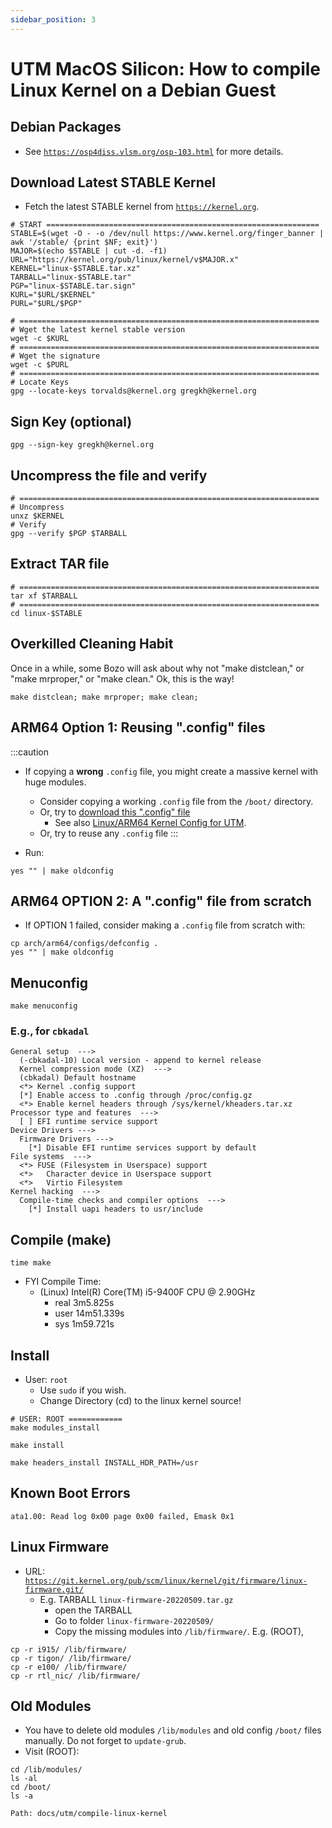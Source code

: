 ```yaml
---
sidebar_position: 3
---
```


# UTM MacOS Silicon: How to compile Linux Kernel on a Debian Guest

## Debian Packages

* See [`https://osp4diss.vlsm.org/osp-103.html`](https://osp4diss.vlsm.org/osp-103.html) for more details.

## Download Latest STABLE Kernel

* Fetch the latest STABLE kernel from [`https://kernel.org`](https://kernel.org).

```
# START =============================================================
STABLE=$(wget -O - -o /dev/null https://www.kernel.org/finger_banner | awk '/stable/ {print $NF; exit}')   
MAJOR=$(echo $STABLE | cut -d. -f1)
URL="https://kernel.org/pub/linux/kernel/v$MAJOR.x"
KERNEL="linux-$STABLE.tar.xz"
TARBALL="linux-$STABLE.tar"
PGP="linux-$STABLE.tar.sign"
KURL="$URL/$KERNEL"
PURL="$URL/$PGP"

# ===================================================================
# Wget the latest kernel stable version
wget -c $KURL
# ===================================================================
# Wget the signature
wget -c $PURL
# ===================================================================
# Locate Keys
gpg --locate-keys torvalds@kernel.org gregkh@kernel.org
```


## Sign Key (optional)

```
gpg --sign-key gregkh@kernel.org
```

## Uncompress the file and verify

```
# ===================================================================
# Uncompress
unxz $KERNEL
# Verify
gpg --verify $PGP $TARBALL
```

## Extract TAR file
```
# ===================================================================
tar xf $TARBALL
# ===================================================================
cd linux-$STABLE
```

## Overkilled Cleaning Habit

Once in a while, some Bozo will ask about why not "make distclean,"
or "make mrproper," or "make clean."
Ok, this is the way! 

```
make distclean; make mrproper; make clean;
```

## ARM64 Option 1: Reusing ".config" files

:::caution
* If copying a **wrong** `.config` file,
  you might create a massive kernel with huge modules.
  * Consider copying a working `.config` file from the `/boot/` directory.
  * Or, try to [download this ".config" file](assets/configs/config-linux-kernel-arm64.txt)
    * See also [Linux/ARM64 Kernel Config for UTM](010.md).
  * Or, try to reuse any `.config` file
:::

* Run:
```
yes "" | make oldconfig
```

## ARM64 OPTION 2: A ".config" file from scratch
* If OPTION 1 failed, consider making a `.config` file from scratch with:
```
cp arch/arm64/configs/defconfig .
yes "" | make oldconfig
```

## Menuconfig
```
make menuconfig
```


### E.g., for `cbkadal`
```
General setup  --->
  (-cbkadal-10) Local version - append to kernel release
  Kernel compression mode (XZ)  --->
  (cbkadal) Default hostname
  <*> Kernel .config support
  [*] Enable access to .config through /proc/config.gz
  <*> Enable kernel headers through /sys/kernel/kheaders.tar.xz
Processor type and features  --->
  [ ] EFI runtime service support
Device Drivers --->
  Firmware Drivers --->
    [*] Disable EFI runtime services support by default
File systems  --->
  <*> FUSE (Filesystem in Userspace) support
  <*>   Character device in Userspace support
  <*>   Virtio Filesystem
Kernel hacking  --->
  Compile-time checks and compiler options  --->
    [*] Install uapi headers to usr/include
```


## Compile (make)
```
time make
```

* FYI Compile Time:
  * (Linux) Intel(R) Core(TM) i5-9400F CPU @ 2.90GHz
    * real      3m5.825s
    * user      14m51.339s
    * sys       1m59.721s


## Install
* User: `root`
  * Use `sudo` if you wish.
  * Change Directory (cd) to the linux kernel source!
```
# USER: ROOT ============
make modules_install

make install

make headers_install INSTALL_HDR_PATH=/usr
```


## Known Boot Errors
```
ata1.00: Read log 0x00 page 0x00 failed, Emask 0x1
```


## Linux Firmware
* URL: [`https://git.kernel.org/pub/scm/linux/kernel/git/firmware/linux-firmware.git/`](https://git.kernel.org/pub/scm/linux/kernel/git/firmware/linux-firmware.git)
  * E.g. TARBALL `linux-firmware-20220509.tar.gz`
    * open the TARBALL
    * Go to folder `linux-firmware-20220509/`
    * Copy the missing modules into `/lib/firmware/`. E.g. (ROOT),

```
cp -r i915/ /lib/firmware/
cp -r tigon/ /lib/firmware/
cp -r e100/ /lib/firmware/
cp -r rtl_nic/ /lib/firmware/
```


## Old Modules
* You have to delete old modules `/lib/modules` and old config `/boot/` files manually.
  Do not forget to `update-grub`.
* Visit (ROOT):

```
cd /lib/modules/
ls -al
cd /boot/
ls -a
```

```
Path: docs/utm/compile-linux-kernel
```